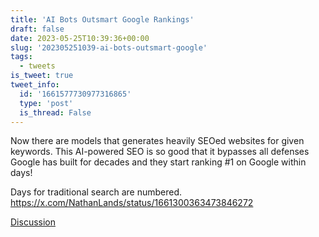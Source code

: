 ```yaml
---
title: 'AI Bots Outsmart Google Rankings'
draft: false
date: 2023-05-25T10:39:36+00:00
slug: '202305251039-ai-bots-outsmart-google'
tags:
  - tweets
is_tweet: true
tweet_info:
  id: '1661577730977316865'
  type: 'post'
  is_thread: False
---
```




Now there are models that generates heavily SEOed websites for given keywords. This AI-powered SEO is so good that it bypasses all defenses Google has built for decades and they start ranking #1 on Google within days! 

Days for traditional search are numbered. <https://x.com/NathanLands/status/1661300363473846272>

[Discussion](https://x.com/sytelus/status/1661577730977316865)
